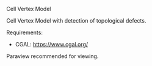 Cell Vertex Model

Cell Vertex Model with detection of topological defects.

Requirements:
 - CGAL: https://www.cgal.org/ 

Paraview recommended for viewing.

